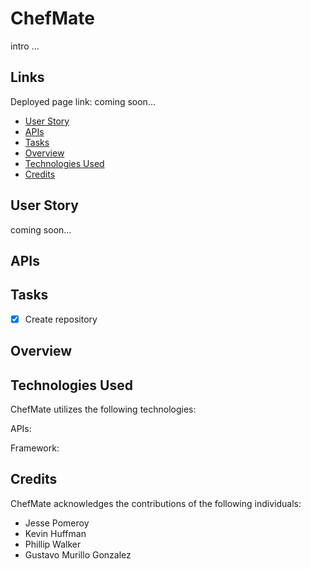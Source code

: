 # ChefMate
intro ...

## Links
Deployed page link:
coming soon...
- [User Story](#user-story)
- [APIs](#apis)
- [Tasks](#tasks)
- [Overview](#overview)
- [Technologies Used](#technologies-used)
- [Credits](#credits)

## User Story

coming soon...

## APIs


## Tasks
- [x] Create repository

## Overview


## Technologies Used
ChefMate utilizes the following technologies:

APIs:


Framework: 


## Credits
ChefMate acknowledges the contributions of the following individuals:

- Jesse Pomeroy
- Kevin Huffman
- Phillip Walker
- Gustavo Murillo Gonzalez
